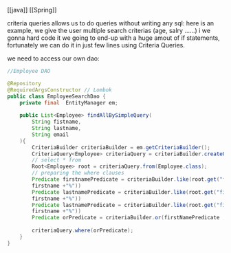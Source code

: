 [[java]] [[Spring]]

criteria queries allows us to do queries without writing any sql:
here is an example, we give the user multiple search criterias (age, salry  ......)
i we gonna hard code it we going to end-up with a huge amout of if statements, fortunately we can do it in just few lines using Criteria Queries.


we need to access our own dao:

``` java
//Employee DAO

@Repository
@RequiredArgsConstructor // Lombok
public class EmployeeSearchDao {
	private final  EntityManager em;
	
	public List<Employee> findAllBySimpleQuery(
		String fistname, 
		String lastname,
		String email
	){
		CriteriaBuilder criteriaBuilder = em.getCriteriaBuilder();
		CriteriaQuery<Employee> criteriaQuery = criteriaBuilder.createQuery(Employee.class); // the result class
		// select * from
		Root<Employee> root = criteriaQuery.from(Employee.class);
		// preparing the where clauses
		Predicate firstnamePredicate = criteriaBuilder.like(root.get("firstname/this is the column name"), ("%"+
		firstname +"%"))
		Predicate lastnamePredicate = criteriaBuilder.like(root.get("firstname/this is the column name"), ("%"+
		firstname +"%"))
		Predicate lastnamePredicate = criteriaBuilder.like(root.get("firstname/this is the column name"), ("%"+
		firstname +"%"))
		Predicate orPredicate = criteriaBuilder.or(firstNamePredicate , LastNamePredicate);
		
		criteriaQuery.where(orPredicate);
	}
}
```

